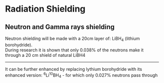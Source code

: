 # Radiation Shielding
## Neutron and Gamma rays shielding
Neutron shielding will be made with a 20cm layer of:  LiBH<sub>4</sub>  (lithium borohydride).<br>
During research it is shown that only 0.038% of the neutrons make it through a 20 cm shield of natural LiBH4
***
It can be further enhanced by replacing lythium borohydride with its enhanced version: <sup>6</sup>Li<sup>10</sup>BH<sub>4</sub> - for which only 0.027% neutrons pass through
